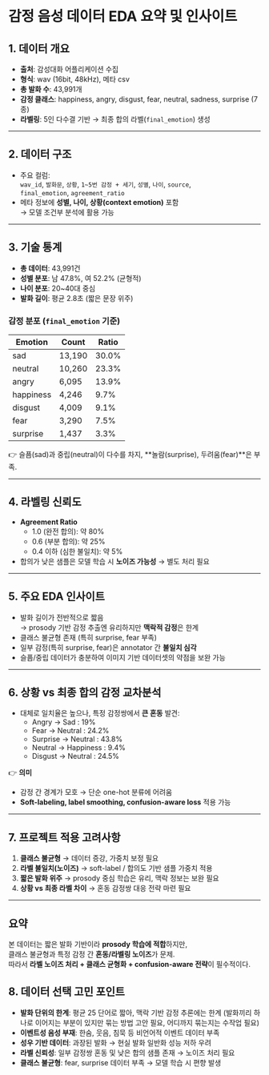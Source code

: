 # 감정 음성 데이터 EDA 요약 및 인사이트

## 1. 데이터 개요
- **출처**: 감성대화 어플리케이션 수집
- **형식**: wav (16bit, 48kHz), 메타 csv
- **총 발화 수**: 43,991개
- **감정 클래스**: happiness, angry, disgust, fear, neutral, sadness, surprise (7종)
- **라벨링**: 5인 다수결 기반 → 최종 합의 라벨(`final_emotion`) 생성

---

## 2. 데이터 구조
- 주요 컬럼:  
  `wav_id`, `발화문`, `상황`, `1~5번 감정 + 세기`, `성별`, `나이`, `source`,  
  `final_emotion`, `agreement_ratio`
- 메타 정보에 **성별, 나이, 상황(context emotion)** 포함  
  → 모델 조건부 분석에 활용 가능

---

## 3. 기술 통계
- **총 데이터**: 43,991건
- **성별 분포**: 남 47.8%, 여 52.2% (균형적)
- **나이 분포**: 20\~40대 중심
- **발화 길이**: 평균 2.8초 (짧은 문장 위주)

### 감정 분포 (`final_emotion` 기준)
| Emotion    | Count  | Ratio   |
|------------|--------|---------|
| sad        | 13,190 | 30.0%   |
| neutral    | 10,260 | 23.3%   |
| angry      | 6,095  | 13.9%   |
| happiness  | 4,246  | 9.7%    |
| disgust    | 4,009  | 9.1%    |
| fear       | 3,290  | 7.5%    |
| surprise   | 1,437  | 3.3%    |

👉 슬픔(sad)과 중립(neutral)이 다수를 차지, **놀람(surprise), 두려움(fear)**은 부족.

---

## 4. 라벨링 신뢰도
- **Agreement Ratio**
  - 1.0 (완전 합의): 약 80%
  - 0.6 (부분 합의): 약 25%
  - 0.4 이하 (심한 불일치): 약 5%
- 합의가 낮은 샘플은 모델 학습 시 **노이즈 가능성** → 별도 처리 필요

---

## 5. 주요 EDA 인사이트
- 발화 길이가 전반적으로 짧음  
  → prosody 기반 감정 추출엔 유리하지만 **맥락적 감정**은 한계
- 클래스 불균형 존재 (특히 surprise, fear 부족)
- 일부 감정(특히 surprise, fear)은 annotator 간 **불일치 심각**
- 슬픔/중립 데이터가 충분하여 이미지 기반 데이터셋의 약점을 보완 가능

---

## 6. 상황 vs 최종 합의 감정 교차분석
- 대체로 일치율은 높으나, 특정 감정쌍에서 **큰 혼동** 발견:
  - Angry → Sad : 19%
  - Fear → Neutral : 24.2%
  - Surprise → Neutral : 43.8%
  - Neutral → Happiness : 9.4%
  - Disgust → Neutral : 24.5%

👉 **의미**  
- 감정 간 경계가 모호 → 단순 one-hot 분류에 어려움  
- **Soft-labeling, label smoothing, confusion-aware loss** 적용 가능

---

## 7. 프로젝트 적용 고려사항
1. **클래스 불균형** → 데이터 증강, 가중치 보정 필요  
2. **라벨 불일치(노이즈)** → soft-label / 합의도 기반 샘플 가중치 적용  
3. **짧은 발화 위주** → prosody 중심 학습은 유리, 맥락 정보는 보완 필요  
4. **상황 vs 최종 라벨 차이** → 혼동 감정쌍 대응 전략 마련 필요  

---

## 요약
본 데이터는 짧은 발화 기반이라 **prosody 학습에 적합**하지만,  
클래스 불균형과 특정 감정 간 **혼동/라벨링 노이즈**가 문제.  
따라서 **라벨 노이즈 처리 + 클래스 균형화 + confusion-aware 전략**이 필수적이다.

## 8. 데이터 선택 고민 포인트
- **발화 단위의 한계**: 평균 25 단어로 짧아, 맥락 기반 감정 추론에는 한계  (발화끼리 하나로 이어지는 부분이 있지만 묶는 방법 고안 필요, 어디까지 묶는지는 수작업 필요)
- **이벤트성 음성 부재**: 한숨, 웃음, 침묵 등 비언어적 이벤트 데이터 부족  
- **성우 기반 데이터**: 과장된 발화 → 현실 발화 일반화 성능 저하 우려  
- **라벨 신뢰성**: 일부 감정쌍 혼동 및 낮은 합의 샘플 존재 → 노이즈 처리 필요  
- **클래스 불균형**: fear, surprise 데이터 부족 → 모델 학습 시 편향 발생  
